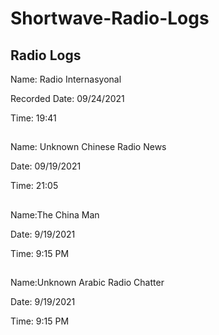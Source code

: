# Shortwave-Radio-Logs

<h2>Radio Logs </h2>
<p>Name: Radio Internasyonal</p>
<p>Recorded Date: 09/24/2021</p>
<p>Time: 19:41</p>
<h2></h2>
<p>Name: Unknown Chinese Radio News</p>
<p>Date: 09/19/2021</p>
<p>Time: 21:05</p>
<h2></h2>
<p>Name:The China Man</p>
<p>Date:  9/19/2021</p>
<p>Time: 9:15 PM</p>
<h2></h2>
<p>Name:Unknown Arabic Radio Chatter</p>
<p>Date: 9/19/2021</p>
<p>Time: 9:15 PM</p>
